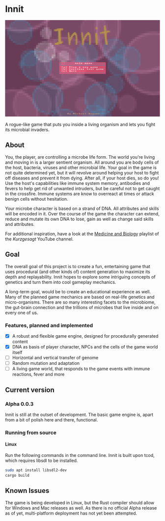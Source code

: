 # Innit

![innit title image](screenshots/innit_main_alpha.png)

A rogue-like game that puts you inside a living organism and lets you fight its microbial invaders.

## About

You, the player, are controlling a microbe life form. The world you're living and moving in is a larger sentient organism. All around you are body cells of the host, bacteria, viruses and other microbial life. Your goal in the game is not quite determined yet, but it will revolve around helping your host to fight off diseases and prevent it from dying. After all, if your host dies, so do you! Use the host's capabilities like immune system memory, antibodies and fevers to help get rid of unwanted intruders, but be careful not to get caught in the crossfire. Immune systems are know to overreact at times or attack benign cells without hesitation.

Your microbe character is based on a strand of DNA. All attributes and skills will be encoded in it. Over the course of the game the character can extend, reduce and mutate its own DNA to lose, gain as well as change said skills and attributes.

For additional inspiration, have a look at the [Medicine and Biology](https://youtu.be/YI3tsmFsrOg) playlist of the _Kurzgesagt_ YouTube channel.

## Goal

The overall goal of this project is to create a fun, entertaining game that uses procedural (and other kinds of) content generation to maximize its depth and replayability. Innit hopes to explore some intriguing concepts of genetics and turn them into cool gameplay mechanics.

A long-term goal, would be to create an educational experience as well. Many of the planned game mechanics are based on real-life genetics and micro-organisms. There are so many interesting facets to the microbiome, the gut-brain connection and the trillions of microbes that live inside and on every one of us.

### Features, planned and implemented

- [x] A robust and flexible game engine, designed for procedurally generated content
- [x] DNA as basis of player character, NPCs and the cells of the game world itself
- [ ] Horizontal and vertical transfer of genome
- [ ] Random mutation and adaptation
- [ ] A living game world, that responds to the game events with immune reactions, fever and more

## Current version

### Alpha 0.0.3

Innit is still at the outset of development. The basic game engine is, apart from a bit of polish here and there, functional.

### Running from source

#### Linux
Run the following commands in the command line.
Innit is built upon tcod, which requires libsdl to be installed.

```bash
sudo apt install libsdl2-dev
cargo build
```

## Known Issues

The game is being developed in Linux, but the Rust compiler should allow for Windows and Mac releases as well. As there is no official Alpha release as of yet, multi-platform deployment has not yet been attempted.
